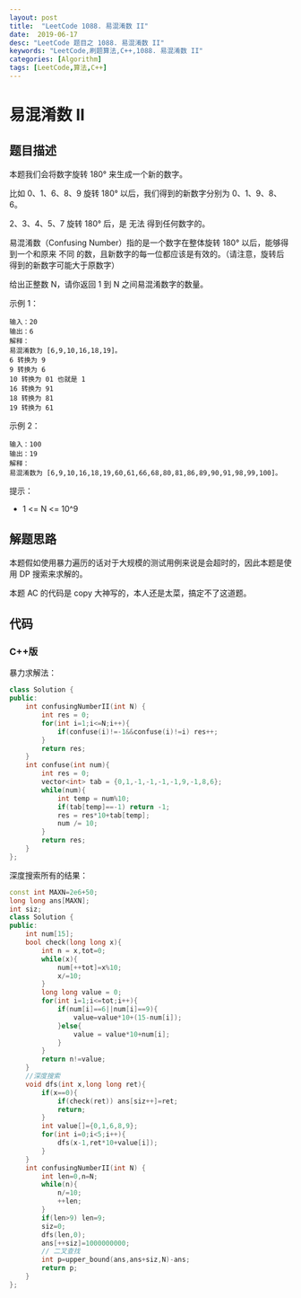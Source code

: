 ```yaml
---
layout: post
title:  "LeetCode 1088. 易混淆数 II"
date:  2019-06-17
desc: "LeetCode 题目之 1088. 易混淆数 II"
keywords: "LeetCode,刷题算法,C++,1088. 易混淆数 II"
categories: [Algorithm]
tags: [LeetCode,算法,C++]
---
```

# 易混淆数 II

## 题目描述

本题我们会将数字旋转 180° 来生成一个新的数字。

比如 0、1、6、8、9 旋转 180° 以后，我们得到的新数字分别为 0、1、9、8、6。

2、3、4、5、7 旋转 180° 后，是 无法 得到任何数字的。

易混淆数（Confusing Number）指的是一个数字在整体旋转 180° 以后，能够得到一个和原来 不同 的数，且新数字的每一位都应该是有效的。（请注意，旋转后得到的新数字可能大于原数字）

给出正整数 N，请你返回 1 到 N 之间易混淆数字的数量。

示例 1：

```
输入：20
输出：6
解释：
易混淆数为 [6,9,10,16,18,19]。
6 转换为 9
9 转换为 6
10 转换为 01 也就是 1
16 转换为 91
18 转换为 81
19 转换为 61
```

示例 2：

```
输入：100
输出：19
解释：
易混淆数为 [6,9,10,16,18,19,60,61,66,68,80,81,86,89,90,91,98,99,100]。
```

提示：

- 1 <= N <= 10^9

## 解题思路

本题假如使用暴力遍历的话对于大规模的测试用例来说是会超时的，因此本题是使用 DP 搜索来求解的。

本题 AC 的代码是 copy 大神写的，本人还是太菜，搞定不了这道题。

## 代码

### C++版

暴力求解法：

```cpp
class Solution {
public:
    int confusingNumberII(int N) {
        int res = 0;
        for(int i=1;i<=N;i++){
            if(confuse(i)!=-1&&confuse(i)!=i) res++;
        }
        return res;
    }
    int confuse(int num){
        int res = 0;
        vector<int> tab = {0,1,-1,-1,-1,-1,9,-1,8,6};
        while(num){
            int temp = num%10;
            if(tab[temp]==-1) return -1;
            res = res*10+tab[temp];
            num /= 10;
        }
        return res;
    }
};
```

深度搜索所有的结果：

```cpp
const int MAXN=2e6+50;
long long ans[MAXN];
int siz;
class Solution {
public:
    int num[15];
    bool check(long long x){
        int n = x,tot=0;
        while(x){
            num[++tot]=x%10;
            x/=10;
        }
        long long value = 0;
        for(int i=1;i<=tot;i++){
            if(num[i]==6||num[i]==9){
                value=value*10+(15-num[i]);
            }else{
                value = value*10+num[i];
            }
        }
        return n!=value;
    }
    //深度搜索
    void dfs(int x,long long ret){
        if(x==0){
            if(check(ret)) ans[siz++]=ret;
            return;
        }
        int value[]={0,1,6,8,9};
        for(int i=0;i<5;i++){
            dfs(x-1,ret*10+value[i]);
        }
    }
    int confusingNumberII(int N) {
        int len=0,n=N;
        while(n){
            n/=10;
            ++len;
        }
        if(len>9) len=9;
        siz=0;
        dfs(len,0);
        ans[++siz]=1000000000;
        // 二叉查找
        int p=upper_bound(ans,ans+siz,N)-ans;
        return p;
    }
};
```